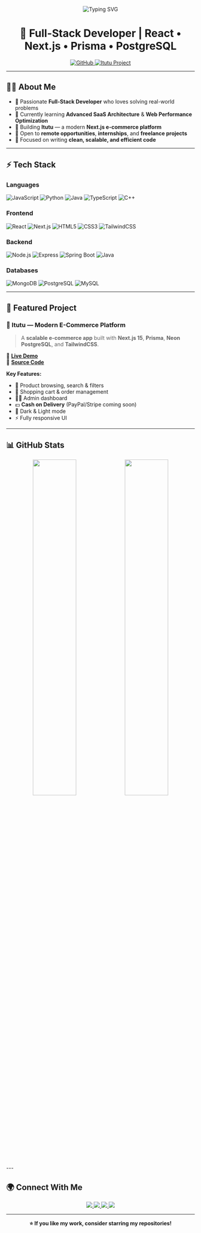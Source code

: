 <!-- HEADER -->
<p align="center">
  <img src="https://readme-typing-svg.demolab.com?font=Fira+Code&size=26&duration=3000&pause=1200&color=00F7FF&center=true&vCenter=true&width=700&lines=Hi+%F0%9F%91%8B%2C+I'm+Bekretsion!;Full-Stack+Dev+%7C+Next.js+%7C+React+%7C+Node.js;Building+Scalable+Apps+%F0%9F%9A%80;Always+Learning+New+Things+%F0%9F%92%A1" alt="Typing SVG" />
</p>

<!-- TITLE -->
<h1 align="center">🚀 Full-Stack Developer | React • Next.js • Prisma • PostgreSQL</h1>

<p align="center">
  <a href="https://github.com/bekretsion">
    <img src="https://img.shields.io/badge/GitHub-Profile-black?style=for-the-badge&logo=github" alt="GitHub" />
  </a>
  <a href="https://itutu.vercel.app/" target="_blank">
    <img src="https://img.shields.io/badge/Live%20Project-Itutu-green?style=for-the-badge&logo=vercel" alt="Itutu Project" />
  </a>
</p>

---

## **👨‍💻 About Me**

- 🎯 Passionate **Full-Stack Developer** who loves solving real-world problems  
- 🌱 Currently learning **Advanced SaaS Architecture** & **Web Performance Optimization**  
- 🚀 Building **Itutu** — a modern **Next.js e-commerce platform**  
- 📌 Open to **remote opportunities**, **internships**, and **freelance projects**  
- 🧠 Focused on writing **clean, scalable, and efficient code**  

---

## **⚡ Tech Stack**

### **Languages**
![JavaScript](https://img.shields.io/badge/-JavaScript-05122A?style=flat&logo=javascript)
![Python](https://img.shields.io/badge/-Python-05122A?style=flat&logo=python)
![Java](https://img.shields.io/badge/-Java-05122A?style=flat&logo=java)
![TypeScript](https://img.shields.io/badge/-TypeScript-05122A?style=flat&logo=typescript)
![C++](https://img.shields.io/badge/-C++-05122A?style=flat&logo=c%2B%2B)

### **Frontend**
![React](https://img.shields.io/badge/-React-05122A?style=flat&logo=react)
![Next.js](https://img.shields.io/badge/-Next.js-05122A?style=flat&logo=next.js)
![HTML5](https://img.shields.io/badge/-HTML5-05122A?style=flat&logo=html5)
![CSS3](https://img.shields.io/badge/-CSS3-05122A?style=flat&logo=css3)
![TailwindCSS](https://img.shields.io/badge/-TailwindCSS-05122A?style=flat&logo=tailwind-css)

### **Backend**
![Node.js](https://img.shields.io/badge/-Node.js-05122A?style=flat&logo=node.js)
![Express](https://img.shields.io/badge/-Express-05122A?style=flat&logo=express)
![Spring Boot](https://img.shields.io/badge/-Spring%20Boot-05122A?style=flat&logo=springboot)
![Java](https://img.shields.io/badge/-Java_Backend-05122A?style=flat&logo=java)

### **Databases**
![MongoDB](https://img.shields.io/badge/-MongoDB-05122A?style=flat&logo=mongodb)
![PostgreSQL](https://img.shields.io/badge/-PostgreSQL-05122A?style=flat&logo=postgresql)
![MySQL](https://img.shields.io/badge/-MySQL-05122A?style=flat&logo=mysql)

---

## **📌 Featured Project**

### **🛒 Itutu — Modern E-Commerce Platform**
> A **scalable e-commerce app** built with **Next.js 15**, **Prisma**, **Neon PostgreSQL**, and **TailwindCSS**.

🔗 **[Live Demo](https://itutu.vercel.app/)**  
📂 **[Source Code](https://github.com/bekretsion/itutu)**

**Key Features:**
- 🏪 Product browsing, search & filters  
- 🛒 Shopping cart & order management  
- 👨‍💻 Admin dashboard  
- 💵 **Cash on Delivery** (PayPal/Stripe coming soon)  
- 🌙 Dark & Light mode  
- ⚡ Fully responsive UI

---

## **📊 GitHub Stats**

<p align="center">
  <img width="48%" src="https://github-readme-stats.vercel.app/api?username=bekretsion&show_icons=true&theme=tokyonight" />
  <img width="48%" src="https://github-readme-streak-stats.herokuapp.com/?user=bekretsion&theme=tokyonight" />
</p>
---

## **🌍 Connect With Me**

<p align="center">
  <a href="https://github.com/bekretsion">
    <img src="https://img.shields.io/badge/GitHub-black?style=for-the-badge&logo=github" />
  </a>
  <a href="https://itutu.vercel.app/" target="_blank">
    <img src="https://img.shields.io/badge/Portfolio-00b894?style=for-the-badge&logo=vercel&logoColor=white" />
  </a>
  <a href="https://www.linkedin.com/in/bekretsion-seyoum/" target="_blank">
    <img src="https://img.shields.io/badge/LinkedIn-blue?style=for-the-badge&logo=linkedin" />
  </a>
  <a href="mailto:bekretsionseyoum4@gmail.com.com">
    <img src="https://img.shields.io/badge/Email-red?style=for-the-badge&logo=gmail&logoColor=white" />
  </a>
</p>

---

<p align="center">
  <b>⭐ If you like my work, consider starring my repositories!</b>
</p>
